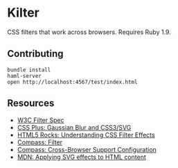 # Kilter

CSS filters that work across browsers.  Requires Ruby 1.9.

## Contributing

```
bundle install
haml-server
open http://localhost:4567/test/index.html
```

## Resources

* [W3C Filter Spec](https://dvcs.w3.org/hg/FXTF/raw-file/tip/filters/index.html)
* [CSS Plus: Gaussian Blur and CSS3/SVG](http://css-plus.com/2012/03/gaussian-blur/)
* [HTML5 Rocks: Understanding CSS Filter Effects](http://www.html5rocks.com/en/tutorials/filters/understanding-css/)
* [Compass: Filter](http://compass-style.org/reference/compass/css3/filter/)
* [Compass: Cross-Browser Support Configuration](http://compass-style.org/reference/compass/support/)
* [MDN: Applying SVG effects to HTML content](https://developer.mozilla.org/en-US/docs/Applying_SVG_effects_to_HTML_content)
